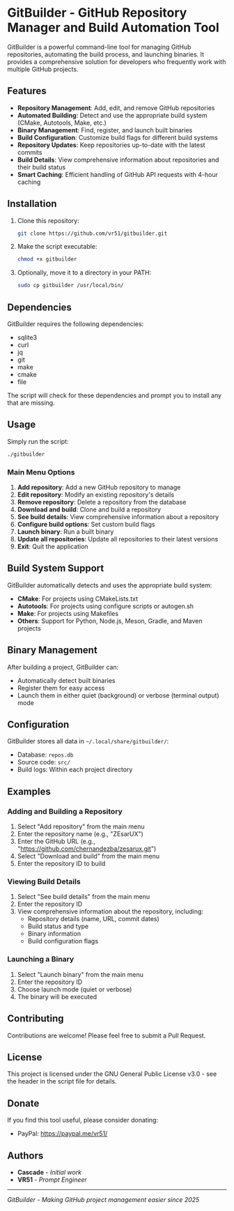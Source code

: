 # GitBuilder - GitHub Repository Manager and Build Automation Tool

GitBuilder is a powerful command-line tool for managing GitHub repositories, automating the build process, and launching binaries. It provides a comprehensive solution for developers who frequently work with multiple GitHub projects.

## Features

- **Repository Management**: Add, edit, and remove GitHub repositories
- **Automated Building**: Detect and use the appropriate build system (CMake, Autotools, Make, etc.)
- **Binary Management**: Find, register, and launch built binaries
- **Build Configuration**: Customize build flags for different build systems
- **Repository Updates**: Keep repositories up-to-date with the latest commits
- **Build Details**: View comprehensive information about repositories and their build status
- **Smart Caching**: Efficient handling of GitHub API requests with 4-hour caching

## Installation

1. Clone this repository:
   ```bash
   git clone https://github.com/vr51/gitbuilder.git
   ```

2. Make the script executable:
   ```bash
   chmod +x gitbuilder
   ```

3. Optionally, move it to a directory in your PATH:
   ```bash
   sudo cp gitbuilder /usr/local/bin/
   ```

## Dependencies

GitBuilder requires the following dependencies:
- sqlite3
- curl
- jq
- git
- make
- cmake
- file

The script will check for these dependencies and prompt you to install any that are missing.

## Usage

Simply run the script:

```bash
./gitbuilder
```

### Main Menu Options

1. **Add repository**: Add a new GitHub repository to manage
2. **Edit repository**: Modify an existing repository's details
3. **Remove repository**: Delete a repository from the database
4. **Download and build**: Clone and build a repository
5. **See build details**: View comprehensive information about a repository
6. **Configure build options**: Set custom build flags
7. **Launch binary**: Run a built binary
8. **Update all repositories**: Update all repositories to their latest versions
9. **Exit**: Quit the application

## Build System Support

GitBuilder automatically detects and uses the appropriate build system:

- **CMake**: For projects using CMakeLists.txt
- **Autotools**: For projects using configure scripts or autogen.sh
- **Make**: For projects using Makefiles
- **Others**: Support for Python, Node.js, Meson, Gradle, and Maven projects

## Binary Management

After building a project, GitBuilder can:
- Automatically detect built binaries
- Register them for easy access
- Launch them in either quiet (background) or verbose (terminal output) mode

## Configuration

GitBuilder stores all data in `~/.local/share/gitbuilder/`:
- Database: `repos.db`
- Source code: `src/`
- Build logs: Within each project directory

## Examples

### Adding and Building a Repository

1. Select "Add repository" from the main menu
2. Enter the repository name (e.g., "ZEsarUX")
3. Enter the GitHub URL (e.g., "https://github.com/chernandezba/zesarux.git")
4. Select "Download and build" from the main menu
5. Enter the repository ID to build

### Viewing Build Details

1. Select "See build details" from the main menu
2. Enter the repository ID
3. View comprehensive information about the repository, including:
   - Repository details (name, URL, commit dates)
   - Build status and type
   - Binary information
   - Build configuration flags

### Launching a Binary

1. Select "Launch binary" from the main menu
2. Enter the repository ID
3. Choose launch mode (quiet or verbose)
4. The binary will be executed

## Contributing

Contributions are welcome! Please feel free to submit a Pull Request.

## License

This project is licensed under the GNU General Public License v3.0 - see the header in the script file for details.

## Donate

If you find this tool useful, please consider donating:
- PayPal: https://paypal.me/vr51/

## Authors

- **Cascade** - *Initial work*
- **VR51** - *Prompt Engineer*

---

*GitBuilder - Making GitHub project management easier since 2025*
